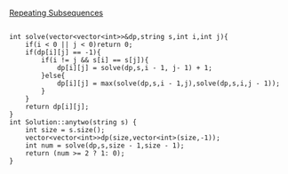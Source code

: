 [Repeating Subsequences](https://www.scaler.com/academy/mentee-dashboard/class/43298/homework/problems/279/?navref=cl_pb_nv_tb)


```

int solve(vector<vector<int>>&dp,string s,int i,int j){
    if(i < 0 || j < 0)return 0;
    if(dp[i][j] == -1){
        if(i != j && s[i] == s[j]){
            dp[i][j] = solve(dp,s,i - 1, j- 1) + 1;
        }else{
            dp[i][j] = max(solve(dp,s,i - 1,j),solve(dp,s,i,j - 1));
        }
    }
    return dp[i][j];
}
int Solution::anytwo(string s) {
    int size = s.size();
    vector<vector<int>>dp(size,vector<int>(size,-1));
    int num = solve(dp,s,size - 1,size - 1);
    return (num >= 2 ? 1: 0);
}



```
